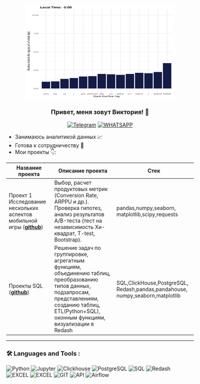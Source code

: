 <p align="center">
  <img width="400" height="250" src="https://github.com/vickiticy/vickiticy/blob/main/9dsD.gif"  alt="animated" />
</p>

### <p align="center">Привет, меня зовут Виктория! 👋</p>

<div align="center">

  <a href="">[![Telegram](https://img.shields.io/badge/-Telegram-27A7E7?style=for-the-badge&logo=telegram)](https://t.me/Zimina_Victoria)</a>
  <a href="">[![WHATSAPP](https://img.shields.io/badge/-WHATSAPP-28D146?style=for-the-badge&logo=whatsapp&logoColor=FFFFFF)](https://wa.me/9601904218)</a>

</div>

* Занимаюсь аналитикой данных 📈
* Готова к сотрудничеству 🤝
* Мои проекты 👇: 

|Название проекта| Описание проекта| Стек|
|----------------|-----------------|-----|
|Проект 1  Исследование нескольких аспектов мобильной игры  (__[github](https://github.com/vickiticy/for_project_1)__)|Выбор, расчет продуктовых метрик (Conversion Rate, ARPPU и др.). Проверка гипотез, анализ результатов А/B-теста (тест на независимость Хи-квадрат, T-test, Bootstrap).|pandas,numpy,seaborn,  matplotlib,scipy,requests|
|Проекты SQL  (__[github](https://github.com/vickiticy/for_SQL)__)|Решение задач по группировке, агрегатным функциям, объединению таблиц, преобразованию типов данных, подзапросам, представлениям, созданию таблиц, ETL(Python+SQL), оконным функциям, визуализации в Redash|SQL,ClickHouse,PostgreSQL,  Redash,pandas,pandahouse,  numpy,seaborn,matplotlib|



<hr>

###  🛠️ Languages and Tools :  



![Python](https://img.shields.io/badge/-Python-FFF?style=for-the-badge&logo=python)
![Jupyter](https://img.shields.io/badge/-Jupyter_Notebook-FFF?style=for-the-badge&logo=Jupyter)
![Clickhouse](https://img.shields.io/badge/-Clickhouse-FFF?style=for-the-badge&logo=Clickhouse)
![PostgreSQL](https://img.shields.io/badge/-PostgreSQL-FFF?style=for-the-badge&logo=PostgreSQL)
![SQL](https://img.shields.io/badge/-SQL-00A4EF?style=for-the-badge&logo=SQL)
![Redash](https://img.shields.io/badge/-Redash-E44D26?style=for-the-badge&logo=Redash)
![EXCEL](https://img.shields.io/badge/-EXCEL-FF?style=for-the-badge&logo=EXCEL)
![EXCEL](https://img.shields.io/badge/-Google_Sheets-FFF?style=for-the-badge&logo=GoogleSheets)
![GIT](https://img.shields.io/badge/-GIT-FFF?style=for-the-badge&logo=GIT)
![API](https://img.shields.io/badge/-API-FF6600?style=for-the-badge&logo=API)
![Airflow](https://img.shields.io/badge/-Airflow-77DDE7?style=for-the-badge&logo=AIRFLOW)
